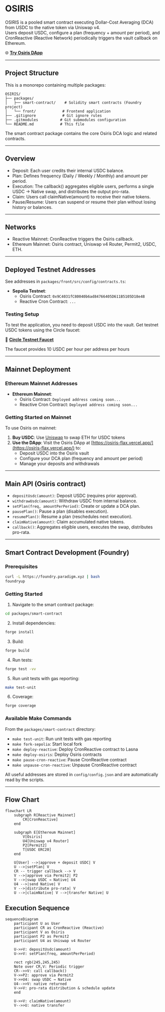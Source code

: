 # OSIRIS

OSIRIS is a pooled smart contract executing Dollar-Cost Averaging (DCA) from USDC to the native token via Uniswap v4.  
Users deposit USDC, configure a plan (frequency + amount per period), and CronReactive (Reactive Network) periodically triggers the vault callback on Ethereum.

🌐 **[Try Osiris DApp](https://osiris-flax.vercel.app/)**

---

## Project Structure

This is a monorepo containing multiple packages:

```
OSIRIS/
├── packages/
│   ├── smart-contract/    # Solidity smart contracts (Foundry project)
│   └── front/            # Frontend application
├── .gitignore            # Git ignore rules
├── .gitmodules          # Git submodules configuration
└── README.md            # This file
```

The smart contract package contains the core Osiris DCA logic and related contracts.

---

## Overview

- Deposit: Each user credits their internal USDC balance.  
- Plan: Defines frequency (Daily / Weekly / Monthly) and amount per period.  
- Execution: The callback() aggregates eligible users, performs a single USDC → Native swap, and distributes the output pro-rata.  
- Claim: Users call claimNative(amount) to receive their native tokens.  
- Pause/Resume: Users can suspend or resume their plan without losing history or balances.

---

## Networks

- Reactive Mainnet: CronReactive triggers the Osiris callback.
- Ethereum Mainnet: Osiris contract, Uniswap v4 Router, Permit2, USDC, ETH.

---

## Deployed Testnet Addresses

See addresses in `packages/front/src/config/contracts.ts`:

- **Sepolia Testnet**:
  - Osiris Contract: `0x9C4031fC80040b6ad84766405D611B5105D18e48`
  - Reactive Cron Contract: `...`

### Testing Setup

To test the application, you need to deposit USDC into the vault. Get testnet USDC tokens using the Circle faucet:

🔗 **[Circle Testnet Faucet](https://faucet.circle.com/)**

The faucet provides 10 USDC per hour per address per hours

---

## Mainnet Deployment

### Ethereum Mainnet Addresses

- **Ethereum Mainnet**:
  - Osiris Contract: `Deployed address coming soon...`
  - Reactive Cron Contract: `Deployed address coming soon...`

### Getting Started on Mainnet

To use Osiris on mainnet:

1. **Buy USDC**: Use [Uniswap](https://app.uniswap.org/) to swap ETH for USDC tokens
2. **Use the DApp**: Visit the Osiris DApp at [https://osiris-flax.vercel.app/](https://osiris-flax.vercel.app/) to:
   - Deposit USDC into the Osiris vault
   - Configure your DCA plan (frequency and amount per period)
   - Manage your deposits and withdrawals

---

## Main API (Osiris contract)

- `depositUsdc(amount)`: Deposit USDC (requires prior approval).  
- `withdrawUsdc(amount)`: Withdraw USDC from internal balance.  
- `setPlan(freq, amountPerPeriod)`: Create or update a DCA plan.  
- `pausePlan()`: Pause a plan (disables execution).  
- `resumePlan()`: Resume a plan (reschedules next execution).  
- `claimNative(amount)`: Claim accumulated native tokens.  
- `callback()`: Aggregates eligible users, executes the swap, distributes pro-rata.

---

## Smart Contract Development (Foundry)

### Prerequisites

```bash
curl -L https://foundry.paradigm.xyz | bash
foundryup
```

### Getting Started

1. Navigate to the smart contract package:

```bash
cd packages/smart-contract
```

2. Install dependencies:

```bash
forge install
```

3. Build:

```bash
forge build
```

4. Run tests:

```bash
forge test -vv
```

5. Run unit tests with gas reporting:

```bash
make test-unit
```

6. Coverage:

```bash
forge coverage
```

### Available Make Commands

From the `packages/smart-contract` directory:

- `make test-unit`: Run unit tests with gas reporting
- `make fork-sepolia`: Start local fork
- `make deploy-reactive`: Deploy CronReactive contract to Lasna
- `make deploy-osiris`: Deploy Osiris contracts
- `make pause-cron-reactive`: Pause CronReactive contract
- `make unpause-cron-reactive`: Unpause CronReactive contract

All useful addresses are stored in `config/config.json` and are automatically read by the scripts.

---

## Flow Chart

```mermaid
flowchart LR
    subgraph R[Reactive Mainnet]
        CR[CronReactive]
    end

    subgraph E[Ethereum Mainnet]
        V[Osiris]
        U4[Uniswap v4 Router]
        P2[Permit2]
        T[USDC ERC20]
    end

    U[User] -->|approve + deposit USDC| V
    U -->|setPlan| V
    CR -- trigger callback --> V
    V -->|approve via Permit2| P2
    V -->|swap USDC → Native| U4
    U4 -->|send Native| V
    V -->|distribute pro-rata| V
    U -->|claimNative| V -->|transfer Native| U
```

## Execution Sequence

```mermaid
sequenceDiagram
    participant U as User
    participant CR as CronReactive (Reactive)
    participant V as Osiris
    participant P2 as Permit2
    participant U4 as Uniswap v4 Router

    U->>V: depositUsdc(amount)
    U->>V: setPlan(freq, amountPerPeriod)

    rect rgb(245,245,245)
    Note over CR,V: Periodic trigger
    CR-->>V: call callback()
    V->>P2: approve via Permit2
    V->>U4: swap USDC → Native
    U4-->>V: native returned
    V->>V: pro-rata distribution & schedule update
    end

    U->>V: claimNative(amount)
    V-->>U: native transfer
```
